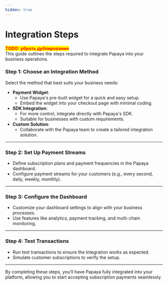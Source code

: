 ```yaml
---
hidden: true
---
```


# Integration Steps

<mark style="color:red;">**TODO: убрать дублирование**</mark>\
This guide outlines the steps required to integrate Papaya into your business operations.

### **Step 1: Choose an Integration Method**

Select the method that best suits your business needs:

* **Payment Widget**:
  * Use Papaya's pre-built widget for a quick and easy setup.
  * Embed the widget into your checkout page with minimal coding.
* **SDK Integration**:
  * For more control, integrate directly with Papaya's SDK.
  * Suitable for businesses with custom requirements.
* **Custom Solution**:
  * Collaborate with the Papaya team to create a tailored integration solution.

***

### **Step 2: Set Up Payment Streams**

* Define subscription plans and payment frequencies in the Papaya dashboard.
* Configure payment streams for your customers (e.g., every second, daily, weekly, monthly).

***

### **Step 3: Configure the Dashboard**

* Customize your dashboard settings to align with your business processes.
* Use features like analytics, payment tracking, and multi-chain monitoring.

***

### **Step 4: Test Transactions**

* Run test transactions to ensure the integration works as expected.
* Simulate customer subscriptions to verify the setup.

***

By completing these steps, you’ll have Papaya fully integrated into your platform, allowing you to start accepting subscription payments seamlessly.
